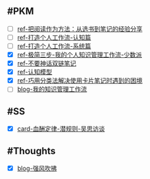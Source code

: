 
## #PKM

- [ ] [ref-把阅读作为方法：从选书到笔记的经验分享](PKM-ref-把阅读作为方法：从选书到笔记的经验分享.md)
- [ ] [ref-打造个人工作流-认知篇](PKM-ref-打造个人工作流-认知篇.md)
- [ ] [ref-打造个人工作流-系统篇](PKM-ref-打造个人工作流-系统篇.md)
- [x] [ref-极简三步-我的个人知识管理工作流-少数派](PKM-ref-极简三步-我的个人知识管理工作流-少数派.md)
- [x] [ref-不要神话双链笔记](PKM-ref-请不要神化双链笔记-少数派.md)
- [x] [ref-认知模型](PKM-ref-认知模型.md)
- [x] [ref-巧用分类法解决使用卡片笔记时遇到的困境](PKM-ref-巧用分类法解决使用卡片笔记时遇到的困境-少数派.md)
- [ ] [blog-我的知识管理工作流](PKM-blog-我的知识管理工作流.md)

## #SS

- [x] [card-血酬定律-潜规则-吴思访谈](SS-card-血酬定律-潜规则-吴思访谈.md)

## #Thoughts

- [x] [blog-强风吹拂](Thoughts-blog-「强风吹拂」-何谓强大.md)
